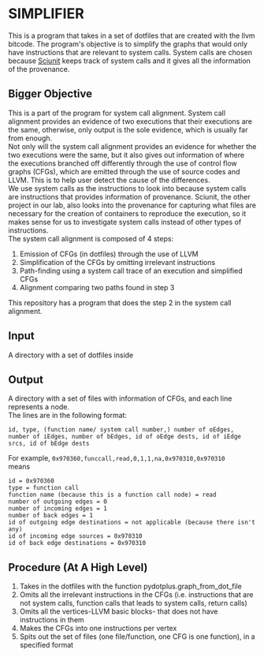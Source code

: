# SIMPLIFIER #

This is a program that takes in a set of dotfiles that are created with the llvm bitcode.
The program's objective is to simplify the graphs that would only have instructions that are relevant to system calls. System calls are chosen because [Sciunit](sciunit.run) keeps track of system calls and it gives all the information of the provenance.

## Bigger Objective ##

This is a part of the program for system call alignment. System call alignment provides an evidence of two executions that their executions are the same, otherwise, only output is the sole evidence, which is usually far from enough.  
Not only will the system call alignment provides an evidence for whether the two executions were the same, but it also gives out information of where the executions branched off differently through the use of control flow graphs (CFGs), which are emitted through the use of source codes and LLVM. This is to help user detect the cause of the differences.  
We use system calls as the instructions to look into because system calls are instructions that provides information of provenance. Sciunit, the other project in our lab, also looks into the provenance for capturing what files are necessary for the creation of containers to reproduce the execution, so it makes sense for us to investigate system calls instead of other types of instructions.  
The system call alignment is composed of 4 steps:  
1. Emission of CFGs (in dotfiles) through the use of LLVM  
2. Simplification of the CFGs by omitting irrelevant instructions  
3. Path-finding using a system call trace of an execution and simplified CFGs  
4. Alignment comparing two paths found in step 3  

This repository has a program that does the step 2 in the system call alignment.

## Input ##
A directory with a set of dotfiles inside  
## Output ##
A directory with a set of files with information of CFGs, and each line represents a node.  
The lines are in the following format:  
```
id, type, (function name/ system call number,) number of oEdges, number of iEdges, number of bEdges, id of oEdge dests, id of iEdge srcs, id of bEdge dests  
```
For example, 
`0x970360,funccall,read,0,1,1,na,0x970310,0x970310`  
means  
```
id = 0x970360  
type = function call  
function name (because this is a function call node) = read  
number of outgoing edges = 0  
number of incoming edges = 1  
number of back edges = 1  
id of outgoing edge destinations = not applicable (because there isn't any)  
id of incoming edge sources = 0x970310  
id of back edge destinations = 0x970310  
```

## Procedure (At A High Level) ##
1. Takes in the dotfiles with the function pydotplus\.graph\_from\_dot\_file  
2. Omits all the irrelevant instructions in the CFGs (i.e. instructions that are not system calls, function calls that leads to system calls, return calls)  
3. Omits all the vertices-LLVM basic blocks- that does not have instructions in them  
4. Makes the CFGs into one instructions per vertex  
5. Spits out the set of files (one file/function, one CFG is one function), in a specified format  
